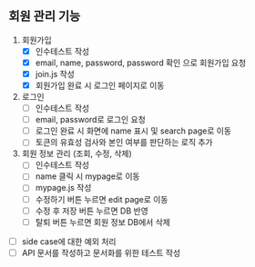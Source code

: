 ## 회원 관리 기능
1. 회원가입
    - [x] 인수테스트 작성
    - [x] email, name, password, password 확인 으로 회원가입 요청
    - [x] join.js 작성
    - [x] 회원가입 완료 시 로그인 페이지로 이동
2. 로그인
    - [ ] 인수테스트 작성
    - [ ] email, password로 로그인 요청
    - [ ] 로그인 완료 시 화면에 name 표시 및 search page로 이동
    - [ ] 토큰의 유효성 검사와 본인 여부를 판단하는 로직 추가
3. 회원 정보 관리 (조회, 수정, 삭제)
    - [ ] 인수테스트 작성
    - [ ] name 클릭 시 mypage로 이동
    - [ ] mypage.js 작성
    - [ ] 수정하기 버튼 누르면 edit page로 이동
    - [ ] 수정 후 저장 버튼 누르면 DB 반영
    - [ ] 탈퇴 버튼 누르면 회원 정보 DB에서 삭제
- [ ] side case에 대한 예외 처리
- [ ] API 문서를 작성하고 문서화를 위한 테스트 작성
